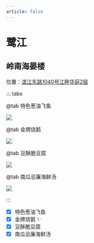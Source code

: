 ```yaml
---
article: false
---
```


# 鹭江

## 岭南海晏楼

<i class="fa-solid fa-location-dot"></i> 位置：<a href="https://ditu.amap.com/place/B0014247XH" target="_blank">滨江东路1040号江畔华庭2层</a>

::: tabs

@tab 特色葱油飞鱼

![](https://img.sherry4869.com/blog/life/food/china/guangdong/guangzhou/hz/lj/hyl/1.jpg)

@tab 金牌烧鹅

![](https://img.sherry4869.com/blog/life/food/china/guangdong/guangzhou/hz/lj/hyl/2.jpg)

@tab 豆酥脆豆腐

![](https://img.sherry4869.com/blog/life/food/china/guangdong/guangzhou/hz/lj/hyl/3.jpg)

@tab 南瓜忌廉海鲜汤

![](https://img.sherry4869.com/blog/life/food/china/guangdong/guangzhou/hz/lj/hyl/4.jpg)

:::

- [x] 特色葱油飞鱼
- [x] 金牌烧鹅 ✨
- [x] 豆酥脆豆腐
- [x] 南瓜忌廉海鲜汤